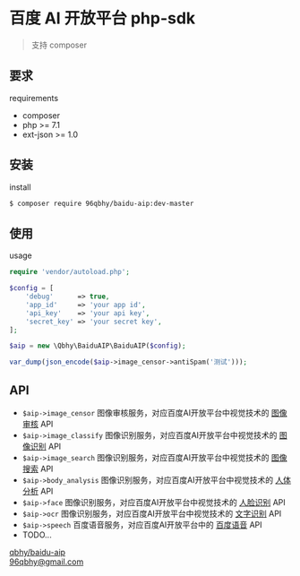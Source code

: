 # 百度 AI 开放平台 php-sdk
> 支持 composer

## 要求
requirements
* composer
* php >= 7.1
* ext-json >= 1.0

## 安装
install
```bash
$ composer require 96qbhy/baidu-aip:dev-master
```

## 使用
usage

```php
require 'vendor/autoload.php';

$config = [
    'debug'      => true,
    'app_id'     => 'your app id',
    'api_key'    => 'your api key',
    'secret_key' => 'your secret key',
];

$aip = new \Qbhy\BaiduAIP\BaiduAIP($config);

var_dump(json_encode($aip->image_censor->antiSpam('测试')));
```

## API
* `$aip->image_censor` 图像审核服务，对应百度AI开放平台中视觉技术的 [图像审核](http://ai.baidu.com/docs#/ImageCensoring-PHP-SDK/top) API
* `$aip->image_classify` 图像识别服务，对应百度AI开放平台中视觉技术的 [图像识别](http://ai.baidu.com/docs#/ImageClassify-PHP-SDK/top) API
* `$aip->image_search` 图像识别服务，对应百度AI开放平台中视觉技术的 [图像搜索](http://ai.baidu.com/docs#/ImageSearch-PHP-SDK/top) API
* `$aip->body_analysis` 图像识别服务，对应百度AI开放平台中视觉技术的 [人体分析](http://ai.baidu.com/docs#/BodyAnalysis-PHP-SDK/top) API
* `$aip->face` 图像识别服务，对应百度AI开放平台中视觉技术的 [人脸识别](http://ai.baidu.com/docs#/Face-Detect-V3/top) API
* `$aip->ocr` 图像识别服务，对应百度AI开放平台中视觉技术的 [文字识别](http://ai.baidu.com/docs#/OCR-PHP-SDK/top) API
* `$aip->speech` 百度语音服务，对应百度AI开放平台中的 [百度语音](http://ai.baidu.com/docs#/ASR-Online-PHP-SDK/top) API
* TODO...


[qbhy/baidu-aip](https://github.com/qbhy/baidu-aip-sdk)  
96qbhy@gmail.com
